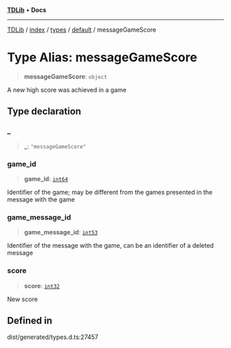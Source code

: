 [**TDLib**](../../../../../../README.md) • **Docs**

***

[TDLib](../../../../../../modules.md) / [index](../../../../../README.md) / [types](../../../README.md) / [default](../README.md) / messageGameScore

# Type Alias: messageGameScore

> **messageGameScore**: `object`

A new high score was achieved in a game

## Type declaration

### \_

> **\_**: `"messageGameScore"`

### game\_id

> **game\_id**: [`int64`](int64-1.md)

Identifier of the game; may be different from the games presented in the message with the game

### game\_message\_id

> **game\_message\_id**: [`int53`](int53-1.md)

Identifier of the message with the game, can be an identifier of a deleted message

### score

> **score**: [`int32`](int32-1.md)

New score

## Defined in

dist/generated/types.d.ts:27457
